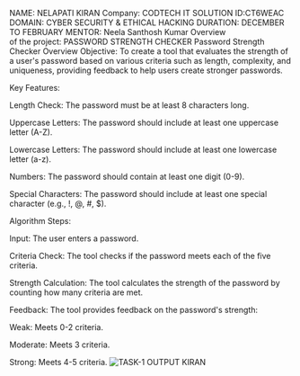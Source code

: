 NAME: NELAPATI KIRAN
Company: CODTECH IT SOLUTION 
ID:CT6WEAC
DOMAIN: CYBER SECURITY & ETHICAL HACKING
DURATION: DECEMBER TO FEBRUARY 
MENTOR: Neela Santhosh Kumar 
Overview of the project: PASSWORD STRENGTH CHECKER
Password Strength Checker Overview
Objective: To create a tool that evaluates the strength of a user's password based on various criteria such as length, complexity, and uniqueness, providing feedback to help users create stronger passwords.

Key Features:

Length Check: The password must be at least 8 characters long.

Uppercase Letters: The password should include at least one uppercase letter (A-Z).

Lowercase Letters: The password should include at least one lowercase letter (a-z).

Numbers: The password should contain at least one digit (0-9).

Special Characters: The password should include at least one special character (e.g., !, @, #, $).

Algorithm Steps:

Input: The user enters a password.

Criteria Check: The tool checks if the password meets each of the five criteria.

Strength Calculation: The tool calculates the strength of the password by counting how many criteria are met.

Feedback: The tool provides feedback on the password's strength:

Weak: Meets 0-2 criteria.

Moderate: Meets 3 criteria.

Strong: Meets 4-5 criteria.
![TASK-1 OUTPUT KIRAN](https://github.com/user-attachments/assets/81622edb-3908-451a-ad72-55f02d47fb11)
